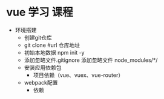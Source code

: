 # vue 学习 课程
- 环境搭建
    - 创建git仓库
    - git clone #url 仓库地址
    - 初始本地数据 npm init -y
    - 添加忽略文件.gitignore 添加忽略文件 node_modules/*/
    - 安装应用依赖包
        - 项目依赖（vue、vuex、vue-router）
    - webpack配置
        - 依赖

